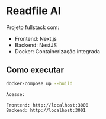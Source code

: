 # Readfile AI

Projeto fullstack com:
- Frontend: Next.js
- Backend: NestJS
- Docker: Containerização integrada

## Como executar
```bash
docker-compose up --build

Acesse:

Frontend: http://localhost:3000
Backend: http://localhost:3001